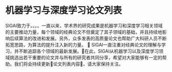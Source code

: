 机器学习与深度学习论文列表
===

SIGAI致力于。。。。一直以来，学术界的研究成果是机器学习和深度学习相关领域的主要推动力量，每个领域的经典论文不但奠定了其子领域的基础，并且持续地影响后续算法的改进和发展。另外，众多发表的高质量论文也帮助广大科研人员不断拓宽思路，为算法的提升注入新的力量。

SIGAI一直注重对经典论文的理解与学习，并不断追踪各个领域的最新发展。在此，SIGAI从机器学习以及深度学习领域挑选出若干重要的论文并与所有的研究者共同分享，希望对大家能够有一定的帮助。我们将会持续更新论文列表内容，请大家保持关注。